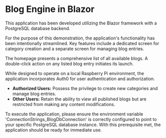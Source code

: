 # Blog Engine in Blazor
This application has been developed utilizing the Blazor framework with a PostgreSQL database backend.

For the purpose of this demonstration, the application's functionality has been intentionally streamlined. Key features include a dedicated screen for category creation and a separate screen for managing blog entries.

The homepage presents a comprehensive list of all available blogs. A double-click action on any listed blog entry initiates its launch.

While designed to operate on a local Raspberry Pi environment, the application incorporates Auth0 for user authentication and authorization.

- **Authorized Users:** Possess the privilege to create new categories and manage blog entries.
- **Other Users:** Retain the ability to view all published blogs but are restricted from making any content modifications.

To execute the application, please ensure the environment variable 'ConnectionStrings_BlogDbConnection' is correctly configured to point to your specific PostgreSQL database instance. With this prerequisite met, the application should be ready for immediate use.